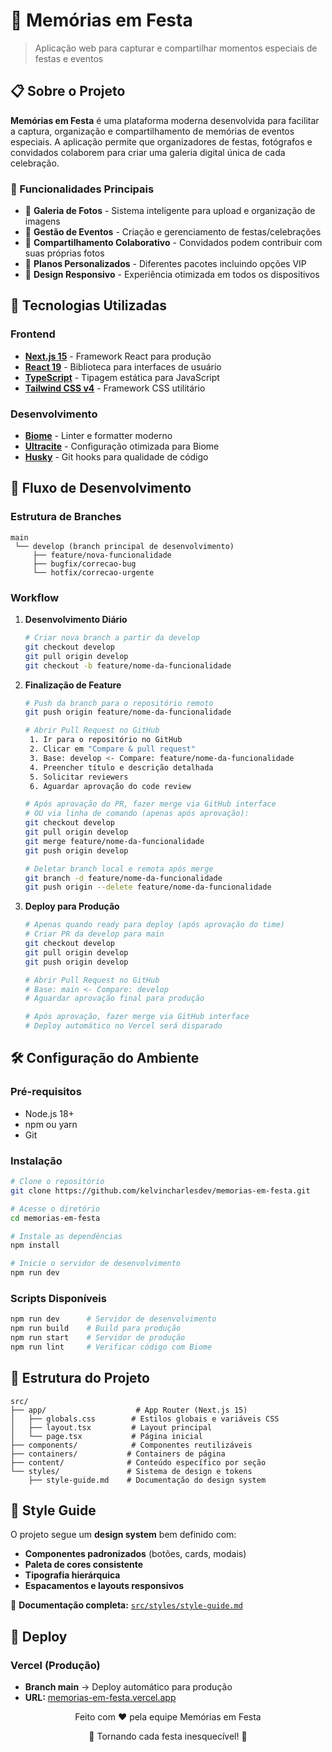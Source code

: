 # 🎉 Memórias em Festa

> Aplicação web para capturar e compartilhar momentos especiais de festas e eventos

## 📋 Sobre o Projeto

**Memórias em Festa** é uma plataforma moderna desenvolvida para facilitar a captura, organização e compartilhamento de memórias de eventos especiais. A aplicação permite que organizadores de festas, fotógrafos e convidados colaborem para criar uma galeria digital única de cada celebração.

### 🎯 Funcionalidades Principais

- 📸 **Galeria de Fotos** - Sistema inteligente para upload e organização de imagens
- 🎈 **Gestão de Eventos** - Criação e gerenciamento de festas/celebrações
- 💫 **Compartilhamento Colaborativo** - Convidados podem contribuir com suas próprias fotos
- 🎯 **Planos Personalizados** - Diferentes pacotes incluindo opções VIP
- 📱 **Design Responsivo** - Experiência otimizada em todos os dispositivos

## 🚀 Tecnologias Utilizadas

### Frontend

- **[Next.js 15](https://nextjs.org/)** - Framework React para produção
- **[React 19](https://reactjs.org/)** - Biblioteca para interfaces de usuário
- **[TypeScript](https://www.typescriptlang.org/)** - Tipagem estática para JavaScript
- **[Tailwind CSS v4](https://tailwindcss.com/)** - Framework CSS utilitário

### Desenvolvimento

- **[Biome](https://biomejs.dev/)** - Linter e formatter moderno
- **[Ultracite](https://github.com/ardatan/ultracite)** - Configuração otimizada para Biome
- **[Husky](https://typicode.github.io/husky/)** - Git hooks para qualidade de código

## 🔄 Fluxo de Desenvolvimento

### Estrutura de Branches

```
main
 └── develop (branch principal de desenvolvimento)
     ├── feature/nova-funcionalidade
     ├── bugfix/correcao-bug
     └── hotfix/correcao-urgente
```

### Workflow

1. **Desenvolvimento Diário**

   ```bash
   # Criar nova branch a partir da develop
   git checkout develop
   git pull origin develop
   git checkout -b feature/nome-da-funcionalidade

   ```

2. **Finalização de Feature**

   ```bash
   # Push da branch para o repositório remoto
   git push origin feature/nome-da-funcionalidade

   # Abrir Pull Request no GitHub
    1. Ir para o repositório no GitHub
    2. Clicar em "Compare & pull request"
    3. Base: develop <- Compare: feature/nome-da-funcionalidade
    4. Preencher título e descrição detalhada
    5. Solicitar reviewers
    6. Aguardar aprovação do code review

   # Após aprovação do PR, fazer merge via GitHub interface
   # OU via linha de comando (apenas após aprovação):
   git checkout develop
   git pull origin develop
   git merge feature/nome-da-funcionalidade
   git push origin develop

   # Deletar branch local e remota após merge
   git branch -d feature/nome-da-funcionalidade
   git push origin --delete feature/nome-da-funcionalidade
   ```

3. **Deploy para Produção**

   ```bash
   # Apenas quando ready para deploy (após aprovação do time)
   # Criar PR da develop para main
   git checkout develop
   git pull origin develop
   git push origin develop

   # Abrir Pull Request no GitHub
   # Base: main <- Compare: develop
   # Aguardar aprovação final para produção

   # Após aprovação, fazer merge via GitHub interface
   # Deploy automático no Vercel será disparado
   ```

## 🛠️ Configuração do Ambiente

### Pré-requisitos

- Node.js 18+
- npm ou yarn
- Git

### Instalação

```bash
# Clone o repositório
git clone https://github.com/kelvincharlesdev/memorias-em-festa.git

# Acesse o diretório
cd memorias-em-festa

# Instale as dependências
npm install

# Inicie o servidor de desenvolvimento
npm run dev
```

### Scripts Disponíveis

```bash
npm run dev      # Servidor de desenvolvimento
npm run build    # Build para produção
npm run start    # Servidor de produção
npm run lint     # Verificar código com Biome
```

## 📁 Estrutura do Projeto

```
src/
├── app/                    # App Router (Next.js 15)
│   ├── globals.css        # Estilos globais e variáveis CSS
│   ├── layout.tsx         # Layout principal
│   └── page.tsx           # Página inicial
├── components/            # Componentes reutilizáveis
├── containers/           # Containers de página
├── content/              # Conteúdo específico por seção
└── styles/               # Sistema de design e tokens
    ├── style-guide.md    # Documentação do design system

```

## 🎨 Style Guide

O projeto segue um **design system** bem definido com:

- **Componentes padronizados** (botões, cards, modais)
- **Paleta de cores consistente**
- **Tipografia hierárquica**
- **Espacamentos e layouts responsivos**

📖 **Documentação completa:** [`src/styles/style-guide.md`](./src/styles/style-guide.md)

## 🚀 Deploy

### Vercel (Produção)

- **Branch main** → Deploy automático para produção
- **URL:** [memorias-em-festa.vercel.app](https://memorias-em-festa.vercel.app)

<div align="center">
  <p>Feito com ❤️ pela equipe Memórias em Festa</p>
  <p>🎉 Tornando cada festa inesquecível! 🎉</p>
</div>
